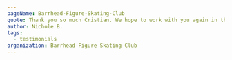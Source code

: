```yaml
---
pageName: Barrhead-Figure-Skating-Club
quote: Thank you so much Cristian. We hope to work with you again in the future!
author: Nichole B.
tags:
  - testimonials
organization: Barrhead Figure Skating Club
---
```

